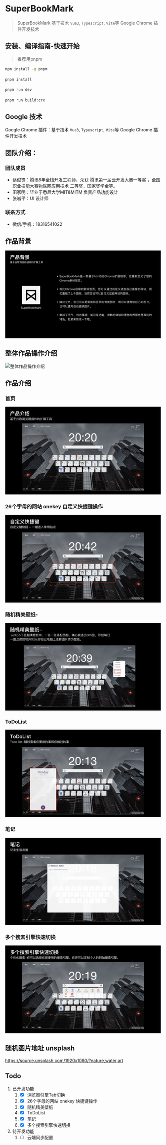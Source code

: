 # SuperBookMark
> SuperBookMark 
基于技术 `Vue3`, `Typescript`, `Vite`等 Google Chrome 插件开发技术

## 安装、编译指南-快速开始
> 推荐用pnpm
```bash
npm install -g pnpm

pnpm install

pnpm run dev

pnpm run build:crx

```

## Google 技术
Google Chrome 插件：基于技术 `Vue3`, `Typescript`, `Vite`等 Google Chrome 插件开发技术


## 团队介绍：
### 团队成员 
- 蔡俊锋：腾讯8年全栈开发工程师，荣获 腾讯第一届云开发大赛一等奖 ，全国职业技能大赛物联网应用技术 二等奖，国家奖学金等。
- 田家明：毕业于悉尼大学MIT&MITM 负责产品功能设计
- 张岩平：UI 设计师
### 联系方式
- 微信/手机：18316541022 

## 作品背景
![主页](./src/assets/images/4.png)

## 整体作品操作介绍
![整体作品操作介绍](./src/assets/images/demo.gif)

## 作品介绍
### 首页
![首页](./src/assets/images/6.png)

### 26个字母的网站 onekey 自定义快捷键操作
![26个字母的网站 onekey 自定义快捷键操作](./src/assets/images/7.png)

### 随机精美壁纸-
![随机精美壁纸](./src/assets/images/8.png)

### ToDoList
![随机精美壁纸](./src/assets/images/9.png)

### 笔记
![笔记](./src/assets/images/10.png)

### 多个搜索引擎快速切换
![多个搜索引擎快速切换](./src/assets/images/11.png)


## 随机图片地址 unsplash
https://source.unsplash.com/1920x1080/?nature,water,art

## Todo

1. 已开发功能
   1. - [x] 浏览器引擎Tab切换
   2. - [x] 26个字母的网站 onekey 快捷键操作
   3. - [x] 随机精美壁纸
   4. - [x] ToDoList
   5. - [x] 笔记
   6. - [x] 多个搜索引擎快速切换
2. 待开发功能
   1. - [ ] 云端同步配置
